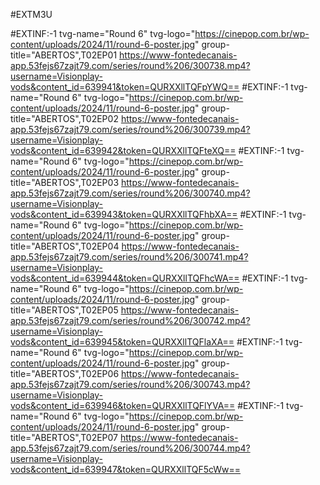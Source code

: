 #EXTM3U
 
#EXTINF:-1 tvg-name="Round 6" tvg-logo="https://cinepop.com.br/wp-content/uploads/2024/11/round-6-poster.jpg" group-title="ABERTOS",T02EP01
https://www-fontedecanais-app.53fejs67zajt79.com/series/round%206/300738.mp4?username=Visionplay-vods&content_id=639941&token=QURXXllTQFpYWQ==
#EXTINF:-1 tvg-name="Round 6" tvg-logo="https://cinepop.com.br/wp-content/uploads/2024/11/round-6-poster.jpg" group-title="ABERTOS",T02EP02
https://www-fontedecanais-app.53fejs67zajt79.com/series/round%206/300739.mp4?username=Visionplay-vods&content_id=639942&token=QURXXllTQFteXQ==
#EXTINF:-1 tvg-name="Round 6" tvg-logo="https://cinepop.com.br/wp-content/uploads/2024/11/round-6-poster.jpg" group-title="ABERTOS",T02EP03
https://www-fontedecanais-app.53fejs67zajt79.com/series/round%206/300740.mp4?username=Visionplay-vods&content_id=639943&token=QURXXllTQFhbXA==
#EXTINF:-1 tvg-name="Round 6" tvg-logo="https://cinepop.com.br/wp-content/uploads/2024/11/round-6-poster.jpg" group-title="ABERTOS",T02EP04
https://www-fontedecanais-app.53fejs67zajt79.com/series/round%206/300741.mp4?username=Visionplay-vods&content_id=639944&token=QURXXllTQFhcWA==
#EXTINF:-1 tvg-name="Round 6" tvg-logo="https://cinepop.com.br/wp-content/uploads/2024/11/round-6-poster.jpg" group-title="ABERTOS",T02EP05
https://www-fontedecanais-app.53fejs67zajt79.com/series/round%206/300742.mp4?username=Visionplay-vods&content_id=639945&token=QURXXllTQFlaXA==
#EXTINF:-1 tvg-name="Round 6" tvg-logo="https://cinepop.com.br/wp-content/uploads/2024/11/round-6-poster.jpg" group-title="ABERTOS",T02EP06
https://www-fontedecanais-app.53fejs67zajt79.com/series/round%206/300743.mp4?username=Visionplay-vods&content_id=639946&token=QURXXllTQFlYVA==
#EXTINF:-1 tvg-name="Round 6" tvg-logo="https://cinepop.com.br/wp-content/uploads/2024/11/round-6-poster.jpg" group-title="ABERTOS",T02EP07
https://www-fontedecanais-app.53fejs67zajt79.com/series/round%206/300744.mp4?username=Visionplay-vods&content_id=639947&token=QURXXllTQF5cWw==
